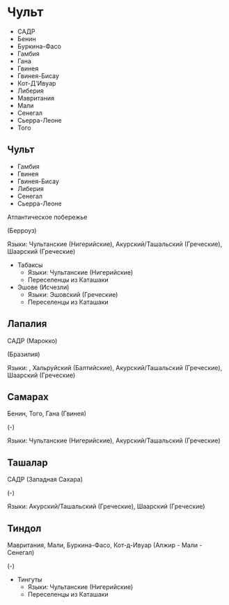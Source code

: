 # Чульт

*   САДР
*   Бенин
*   Буркина-Фасо
*   Гамбия
*   Гана
*   Гвинея
*   Гвинея-Бисау
*   Кот-Д'Ивуар
*   Либерия
*   Мавритания
*   Мали
*   Сенегал
*   Сьерра-Леоне
*   Того

## Чульт

*   Гамбия
*   Гвинея
*   Гвинея-Бисау
*   Либерия
*   Сенегал
*   Сьерра-Леоне

Атлантическое побережье

(Берроуз)

Языки: Чультанские (Нигерийские), Акурский/Ташальский (Греческие), Шаарский (Греческие)


*   Табаксы
    *   Языки: Чультанские (Нигерийские)
    *   Переселенцы из Каташаки
*   Эшове (Исчезли)
    *   Языки: Эшовский (Греческие)
    *   Переселенцы из Каташаки

## Лапалия

САДР (Марокко)

(Бразилия)

Языки: , Хальруйский (Балтийские), Акурский/Ташальский (Греческие), Шаарский (Греческие)


## Самарах

Бенин, Того, Гана (Гвинея)

(-)

Языки: Чультанские (Нигерийские), Акурский/Ташальский (Греческие)

## Ташалар

САДР (Западная Сахара)

(-)

Языки: Акурский/Ташальский (Греческие), Шаарский (Греческие)

## Тиндол

Мавритания, Мали, Буркина-Фасо, Кот-д-Ивуар (Алжир - Мали - Сенегал)

(-)

*   Тингуты
    *   Языки: Чультанские (Нигерийские)
    *   Переселенцы из Каташаки
